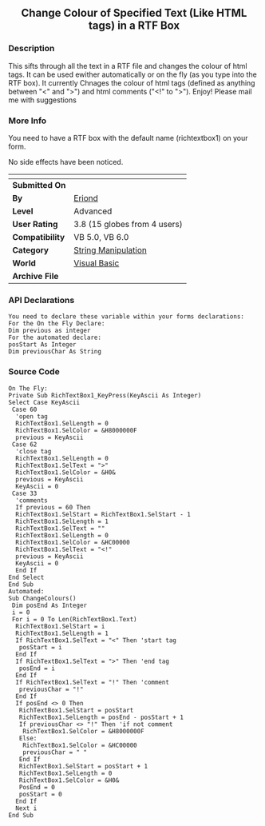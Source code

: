 ﻿<div align="center">

## Change Colour of Specified Text \(Like HTML tags\) in a RTF Box


</div>

### Description

This sifts through all the text in a RTF file and changes the colour of html tags. It can be used ewither automatically or on the fly (as you type into the RTF box). It currently Chnages the colour of html tags (defined as anything between "<" and ">") and html comments ("<!" to ">"). Enjoy! Please mail me with suggestions
 
### More Info
 
You need to have a RTF box with the default name (richtextbox1) on your form.

No side effects have been noticed.


<span>             |<span>
---                |---
**Submitted On**   |
**By**             |[Eriond](https://github.com/Planet-Source-Code/PSCIndex/blob/master/ByAuthor/eriond.md)
**Level**          |Advanced
**User Rating**    |3.8 (15 globes from 4 users)
**Compatibility**  |VB 5\.0, VB 6\.0
**Category**       |[String Manipulation](https://github.com/Planet-Source-Code/PSCIndex/blob/master/ByCategory/string-manipulation__1-5.md)
**World**          |[Visual Basic](https://github.com/Planet-Source-Code/PSCIndex/blob/master/ByWorld/visual-basic.md)
**Archive File**   |[](https://github.com/Planet-Source-Code/eriond-change-colour-of-specified-text-like-html-tags-in-a-rtf-box__1-8939/archive/master.zip)

### API Declarations

```
You need to declare these variable within your forms declarations:
For the On the Fly Declare:
Dim previous as integer
For the automated declare:
posStart As Integer
Dim previousChar As String
```


### Source Code

```
On The Fly:
Private Sub RichTextBox1_KeyPress(KeyAscii As Integer)
Select Case KeyAscii
 Case 60
  'open tag
  RichTextBox1.SelLength = 0
  RichTextBox1.SelColor = &H8000000F
  previous = KeyAscii
 Case 62
  'close tag
  RichTextBox1.SelLength = 0
  RichTextBox1.SelText = ">"
  RichTextBox1.SelColor = &H0&
  previous = KeyAscii
  KeyAscii = 0
 Case 33
  'comments
  If previous = 60 Then
  RichTextBox1.SelStart = RichTextBox1.SelStart - 1
  RichTextBox1.SelLength = 1
  RichTextBox1.SelText = ""
  RichTextBox1.SelLength = 0
  RichTextBox1.SelColor = &HC00000
  RichTextBox1.SelText = "<!"
  previous = KeyAscii
  KeyAscii = 0
  End If
End Select
End Sub
Automated:
Sub ChangeColours()
 Dim posEnd As Integer
 i = 0
 For i = 0 To Len(RichTextBox1.Text)
  RichTextBox1.SelStart = i
  RichTextBox1.SelLength = 1
  If RichTextBox1.SelText = "<" Then 'start tag
   posStart = i
  End If
  If RichTextBox1.SelText = ">" Then 'end tag
   posEnd = i
  End If
  If RichTextBox1.SelText = "!" Then 'comment
   previousChar = "!"
  End If
  If posEnd <> 0 Then
   RichTextBox1.SelStart = posStart
   RichTextBox1.SelLength = posEnd - posStart + 1
   If previousChar <> "!" Then 'if not comment
    RichTextBox1.SelColor = &H8000000F
   Else:
    RichTextBox1.SelColor = &HC00000
    previousChar = " "
   End If
   RichTextBox1.SelStart = posStart + 1
   RichTextBox1.SelLength = 0
   RichTextBox1.SelColor = &H0&
   PosEnd = 0
   posStart = 0
  End If
  Next i
End Sub
```

